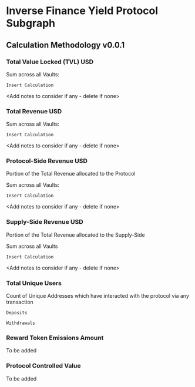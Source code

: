 # Inverse Finance Yield Protocol Subgraph
## Calculation Methodology v0.0.1

### Total Value Locked (TVL) USD

Sum across all Vaults:

`Insert Calculation`

<Add notes to consider if any - delete if none>

### Total Revenue USD

Sum across all Vaults:

`Insert Calculation`

<Add notes to consider if any - delete if none>


### Protocol-Side Revenue USD
Portion of the Total Revenue allocated to the Protocol

Sum across all Vaults:

`Insert Calculation`

<Add notes to consider if any - delete if none>

### Supply-Side Revenue USD
Portion of the Total Revenue allocated to the Supply-Side

Sum across all Vaults

`Insert Calculation`

<Add notes to consider if any - delete if none>

### Total Unique Users

Count of  Unique Addresses which have interacted with the protocol via any transaction

`Deposits`

`Withdrawals`

###  Reward Token Emissions Amount

To be added

###  Protocol Controlled Value

To be added
